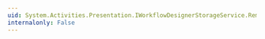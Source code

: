 ```yaml
---
uid: System.Activities.Presentation.IWorkflowDesignerStorageService.RemoveData(System.String)
internalonly: False
---
```

